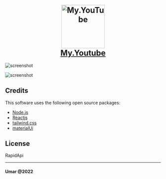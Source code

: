 <h1 align="center" style="color: black; font-size: 25px;">
  <br>
  <a href="http://www.amitmerchant.com/electron-markdownify"><img src="https://cdn.discordapp.com/attachments/895794358945714199/1016289083946975242/play.png" alt="My.YouTube" width="140">
  <br>
    My.Youtube
  </br>
  </a>
</h1>


![screenshot](https://cdn.discordapp.com/attachments/895794358945714199/1018197392404787260/chillhop_iphoneseblack_portrait.png)

![screenshot](https://cdn.discordapp.com/attachments/895794358945714199/1018197392073445578/homeY_dell-xps13-front.png)


## Credits

This software uses the following open source packages:


- [Node.js](https://nodejs.org/)
- [Reactjs](https://reactjs.org/)
- [tailwind.css](https://tailwindcss.com/)
- [materialUi](https://mui.com/)

## License

RapidApi

---

#### Umar @2022
